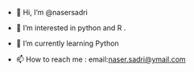 - 👋 Hi, I’m @nasersadri
- 👀 I’m interested in python and R .
- 🌱 I’m currently learning Python

- 📫 How to reach me : email:naser.sadri@ymail.com

<!---
nasersadri/nasersadri is a ✨ special ✨ repository because its `README.md` (this file) appears on your GitHub profile.
You can click the Preview link to take a look at your changes.
--->
